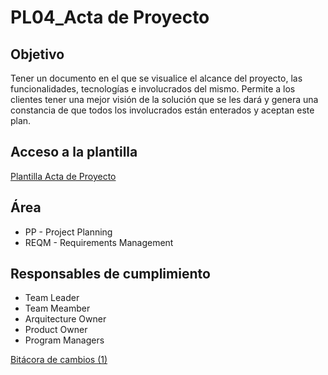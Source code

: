 # PL04_Acta de Proyecto

## Objetivo[](https://ace-software-development.github.io/Manual-de-Operaciones/docs/Plantillas/PL04_Acta%20de%20Proyecto#objetivo)

Tener un documento en el que se visualice el alcance del proyecto, las funcionalidades, tecnologías e involucrados del mismo. Permite a los clientes tener una mejor visión de la solución que se les dará y genera una constancia de que todos los involucrados están enterados y aceptan este plan.

## Acceso a la plantilla[](https://ace-software-development.github.io/Manual-de-Operaciones/docs/Plantillas/PL04_Acta%20de%20Proyecto#acceso-a-la-plantilla)

[Plantilla Acta de Proyecto](https://docs.google.com/document/d/1n88LLVLSpnOrAmuAc6K9yasGuKbQ6kaWNaEi_9ouu_Q/edit?usp=sharing)

## Área[](https://ace-software-development.github.io/Manual-de-Operaciones/docs/Plantillas/PL04_Acta%20de%20Proyecto#%C3%A1rea)

- PP - Project Planning
- REQM - Requirements Management

## Responsables de cumplimiento[](https://ace-software-development.github.io/Manual-de-Operaciones/docs/Plantillas/PL04_Acta%20de%20Proyecto#responsables-de-cumplimiento)

- Team Leader
- Team Meamber
- Arquitecture Owner
- Product Owner
- Program Managers

[Bitácora de cambios (1)](PL04_Acta%20de%20Proyecto%20e1273403effb4d078bdde9d828ebbe13/Bita%CC%81cora%20de%20cambios%20(1)%205211cada22af4b2e8792d578744566fd.csv)